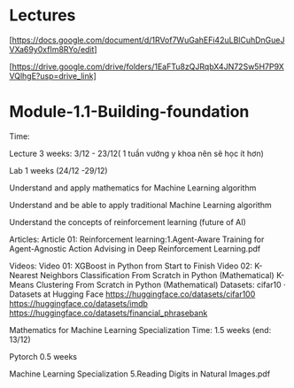 # Lectures
[https://docs.google.com/document/d/1RVof7WuGahEFi42uLBlCuhDnGueJVXa69y0xfIm8RYo/edit]

[https://drive.google.com/drive/folders/1EaFTu8zQJRqbX4JN72Sw5H7P9XVQlhgE?usp=drive_link]
# Module-1.1-Building-foundation
Time: 

Lecture 3 weeks: 3/12 - 23/12( 1 tuần vướng y khoa nên sẽ học ít hơn)

Lab 1 weeks (24/12 -29/12)

Understand and apply mathematics for Machine Learning algorithm

Understand and be able to apply traditional Machine Learning algorithm

Understand the concepts of reinforcement learning (future of AI)

Articles:
Article 01: 
Reinforcement learning:1.Agent-Aware Training for Agent-Agnostic Action Advising in Deep Reinforcement Learning.pdf


Videos:
Video 01: XGBoost in Python from Start to Finish
Video 02: K-Nearest Neighbors Classification From Scratch in Python (Mathematical)
K-Means Clustering From Scratch in Python (Mathematical)
Datasets:
cifar10 · Datasets at Hugging Face
https://huggingface.co/datasets/cifar100
https://huggingface.co/datasets/imdb
https://huggingface.co/datasets/financial_phrasebank



Mathematics for Machine Learning Specialization
Time: 1.5 weeks (end: 13/12)


Pytorch
0.5 weeks




Machine Learning Specialization
5.Reading Digits in Natural Images.pdf
